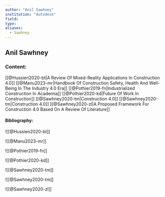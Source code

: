 ```yaml
---
author: "Anil Sawhney"
institution: "Autodesk"
field:
type:
aliases:
  - Sawhney
---
```


## Anil Sawhney

### Content:
[[@Hussien2020-bt|A Review Of Mixed-Reality Applications In Construction 4.0]]
[[@Manu2023-mr|Handbook Of Construction Safety, Health And Well-Being In The Industry 4.0 Era]]
[[@Pothier2019-fn|Industrialized Construction In Academia]]
[[@Pothier2020-kd|Future Of Work In Construction]]
[[@Sawhney2020-tm|Construction 4.0]]
[[@Sawhney2020-tm|Construction 4.0]]
[[@Sawhney2020-zl|A Proposed Framework For Construction 4.0 Based On A Review Of Literature]]

#### Bibliography:

![[@Hussien2020-bt]]

![[@Manu2023-mr]]

![[@Pothier2019-fn]]

![[@Pothier2020-kd]]

![[@Sawhney2020-tm]]

![[@Sawhney2020-tm]]

![[@Sawhney2020-zl]]